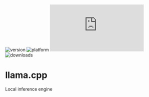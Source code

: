 ![version](https://img.shields.io/badge/version-20%2B-E23089)
![platform](https://img.shields.io/static/v1?label=platform&message=mac-intel%20|%20mac-arm%20|%20win-64&color=blue)
[![license](https://img.shields.io/github/license/miyako/llama.cpp)](LICENSE)
![downloads](https://img.shields.io/github/downloads/miyako/llama.cpp/total)

# llama.cpp
Local inference engine
